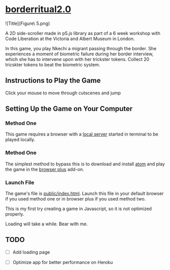 [borderritual2.0]
============================================

![Title](Figure\ 5.png)

A 2D side-scroller made in p5.js library as part of a 6 week workshop with Code Liberation at the Victoria and Albert Museum in London.

In this game, you play Nkechi a migrant passing through the border. She experiences a moment of biometric failure during her border interview, which she has to intervene upon with her trickster tokens. Collect 20 tricskter tokens to beat the biometric system.


Instructions to Play the Game
-------------------------------------------

Click your mouse to move through cutscenes and jump


Setting Up the Game on Your Computer
--------------------------------------------

### Method One

This game requires a browser with a  [local server] started in terminal to be played locally.


### Method One

The simplest method to bypass this is to download and install [atom] and play the game in the [browser plus] add-on.

### Launch File

The game's file is [public/index.html]. Launch this file in your default browser if you used method one or in browser plus if you used method two.

This is my first try creating a game in Javascript, so it is not optimized properly.

Loading will take a while. Bear with me.


TODO
---------------------------------------------

- [ ] Add loading page
- [ ] Optimize app for better performance on Heroku


[borderritual2.0]: https://borderritual2.herokuapp.com
[local server]: https://github.com/processing/p5.js/wiki/Local-server
[atom]: https://atom.io 
[browser plus]: https://atom.io/packages/browser-plus
[public/index.html]: https://github.com/tokinifubara/borderritual2.0/blob/master/public/index.html
